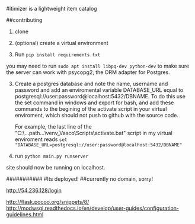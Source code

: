 #itimizer is a lightweight item catalog

##contributing
1. clone
2. (optional) create a virtual environment

3. Run `pip install requirements.txt`

you may need to run `sudo apt install libpq-dev python-dev` to make sure the server can work with psycopg2, the ORM adapter for Postgres.

3. Create a postgres database and note the name, username and password
    and add an enviromental variable
    DATABASE_URL equal to postgresql://user:password@localhost:5432/DBNAME.
    To do this use the set command in windows and export for bash,
    and add these commands to the begining of
    the activate script in your virtual enviroment,
    which should not push to github with the source code.


    For example, the last line of the "C:\\...path...\\venv_Vasco\\Scripts\\activate.bat"
    script in my virtual enviroment reads
    `set "DATABASE_URL=postgresql://user:password@localhost:5432/DBNAME"`

4. run `python main.py runserver`

site should now be running on localhost.

###########
#Its deployed!
##currently no domain, sorry!

http://54.236.128/login

http://flask.pocoo.org/snippets/8/
http://modwsgi.readthedocs.io/en/develop/user-guides/configuration-guidelines.html
